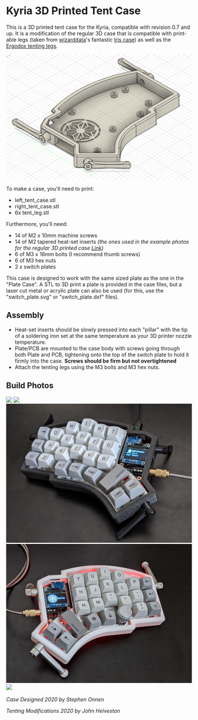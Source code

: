 
Kyria 3D Printed Tent Case
========================

This is a 3D printed tent case for the Kyria, compatible with revision 0.7 and up. It is a modification of the regular 3D case that is compatible with print-able legs (taken from [wizarddata](https://github.com/wizarddata)'s fantastic [Iris case](https://github.com/wizarddata/Iris-Case/tree/master/High%20Profile)) as well as the [Ergodox tenting legs](https://ergodox-ez.com/products/tilt-tent-kit).

![Kyria 3D Printed Tent Case](./images/kyria_tent_case.png)

To make a case, you'll need to print:

- left_tent_case.stl
- right_tent_case.stl
- 6x tent_leg.stl

Furthermore, you'll need:

- 14 of M2 x 10mm machine screws
- 14 of M2 tapered heat-set inserts *(the ones used in the example photos for the regular 3D printed case [Link](https://www.mcmaster.com/94180A312))*
- 6 of M3 x 16mm bolts (I recommend thumb screws)
- 6 of M3 hex nuts
- 2 x switch plates

This case is designed to work with the same sized plate as the one in the "Plate Case". A STL to 3D print a plate is provided in the case files, but a laser cut metal or acrylic plate can also be used (for this, use the "switch_plate.svg" or "switch_plate.dxf" files).

## Assembly

- Heat-set inserts should be slowly pressed into each "pillar" with the tip of a soldering iron set at the same temperature as your 3D printer nozzle temperature.
- Plate/PCB are mounted to the case body with screws going through both Plate and PCB, tightening onto the top of the switch plate to hold it firmly into the case. **Screws should be firm but not overtightened**
- Attach the tenting legs using the M3 bolts and M3 hex nuts.

## Build Photos
![](./images/top.jpg)
![](./images/mid.jpg)
![](./images/left.jpg)
![](./images/right.jpg)
![](./images/back.jpg)

*Case Designed 2020 by Stephen Onnen*

*Tenting Modifications 2020 by John Helveston*

